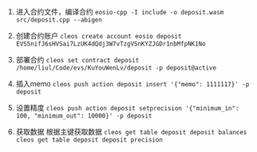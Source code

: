 1. 进入合约文件，编译合约
`eosio-cpp -I include -o deposit.wasm src/deposit.cpp --abigen`

2. 创建合约账户
`cleos create account eosio deposit EVS5nifJ6sHVSai7LzUK4dQdj3W7vTzgVSnKYZJGDr1nbMfpNK1No`

3. 部署合约
`cleos set contract deposit /home/liul/Code/evs/KuYouWenLv/deposit -p deposit@active`

4. 插入memo
`cleos push action deposit insert '{"memo": 1111117}' -p deposit`

5. 设置精度
`cleos push action deposit setprecision '{"minimum_in": 100, "minimum_out": 10000}' -p deposit`

6. 获取数据
根据主键获取数据
`cleos get table deposit deposit balances`
`cleos get table deposit deposit precision`